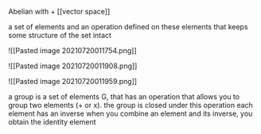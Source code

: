 Abelian with + [[vector space]]

a set of elements and an operation defined on these elements that keeps some structure of the set intact

![[Pasted image 20210720011754.png]]

![[Pasted image 20210720011908.png]]

![[Pasted image 20210720011959.png]]

a group is a set of elements G, that has an operation that allows you to group two elements (+ or x). 
the group is closed under this operation
each element has an inverse
when you combine an element and its inverse, you obtain the identity element